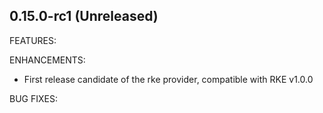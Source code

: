 ## 0.15.0-rc1 (Unreleased)

FEATURES:



ENHANCEMENTS:

* First release candidate of the rke provider, compatible with RKE v1.0.0

BUG FIXES: